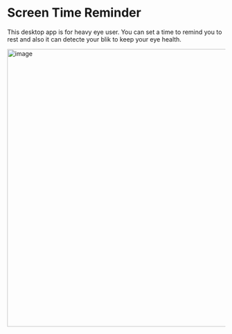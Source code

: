 # Screen Time Reminder

This desktop app is for heavy eye user. You can set a time to remind you to rest and also it can detecte your blik to keep your eye health.

<img width="641" alt="image" src="https://github.com/user-attachments/assets/76677e8d-67ba-4d65-ad6b-e2b9d3e64202">
